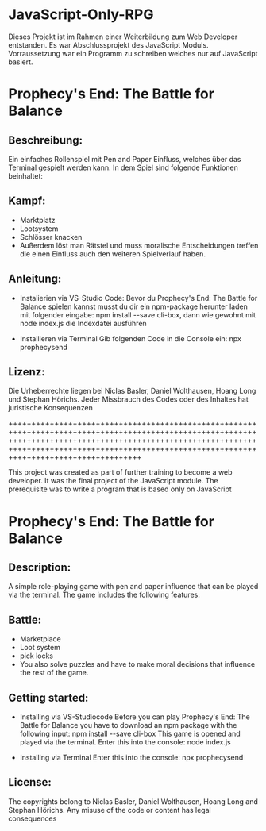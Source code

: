 # JavaScript-Only-RPG

Dieses Projekt ist im Rahmen einer Weiterbildung zum Web Developer entstanden. Es war Abschlussprojekt des JavaScript Moduls. Vorraussetzung war ein Programm zu schreiben welches nur auf JavaScript basiert.

# Prophecy's End: The Battle for Balance

## Beschreibung:
Ein einfaches Rollenspiel mit Pen and Paper Einfluss, welches über das Terminal gespielt werden kann. In dem Spiel sind folgende Funktionen beinhaltet:

## Kampf:
- Marktplatz
- Lootsystem
- Schlösser knacken
- Außerdem löst man Rätstel und muss moralische Entscheidungen treffen die einen Einfluss auch den weiteren Spielverlauf haben.

## Anleitung:
- Instalierien via VS-Studio Code: Bevor du Prophecy's End: The Battle for Balance spielen kannst musst du dir ein npm-package herunter laden mit folgender eingabe: npm install --save cli-box, dann wie gewohnt mit node index.js die Indexdatei ausführen

- Installieren via Terminal Gib folgenden Code in die Console ein: npx prophecysend

## Lizenz:
Die Urheberrechte liegen bei Niclas Basler, Daniel Wolthausen, Hoang Long und Stephan Hörichs. Jeder Missbrauch des Codes oder des Inhaltes hat juristische Konsequenzen


+++++++++++++++++++++++++++++++++++++++++++++++++++++++++++++++++++++++++++++++++++++++++++++++++++++++++++++++++++++++++++++++++++++++++++++++++++++++++++++++++++++++++++++++++++++++++++++++++++++++++++++++++++++++++++++++++++++++++++++++++++++

This project was created as part of further training to become a web developer. It was the final project of the JavaScript module. The prerequisite was to write a program that is based only on JavaScript

# Prophecy's End: The Battle for Balance

## Description:
A simple role-playing game with pen and paper influence that can be played via the terminal. The game includes the following features:

## Battle:
- Marketplace
- Loot system
- pick locks
- You also solve puzzles and have to make moral decisions that influence the rest of the game.

## Getting started:
- Installing via VS-Studiocode Before you can play Prophecy's End: The Battle for Balance you have to download an npm package with the following input: npm install --save cli-box This game is opened and played via the terminal. Enter this into the console: node index.js

- Installing via Terminal Enter this into the console: npx prophecysend

## License:
The copyrights belong to Niclas Basler, Daniel Wolthausen, Hoang Long and Stephan Hörichs. Any misuse of the code or content has legal consequences
